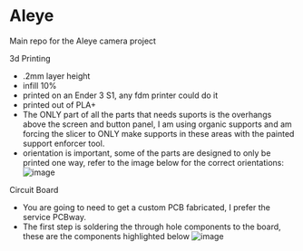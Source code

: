# AIeye
Main repo for the AIeye camera project





3d Printing
 - .2mm layer height
 - infill 10%
 - printed on an Ender 3 S1, any fdm printer could do it
 - printed out of PLA+
 - The ONLY part of all the parts that needs suports is the overhangs above the screen and button panel, I am using organic supports and am forcing the slicer to ONLY make supports in these areas with the painted support enforcer tool.
 - orientation is important, some of the parts are designed to only be printed one way, refer to the image below for the correct orientations:
![image](https://github.com/user-attachments/assets/b0c4cffd-cedf-47da-8693-62824eec4426)


Circuit Board
 - You are going to need to get a custom PCB fabricated, I prefer the service PCBway.
 - The first step is soldering the through hole components to the board, these are the components highlighted below
   ![image](https://github.com/user-attachments/assets/10cb776f-fcab-41f9-949a-a0fc67d0b0cc)
